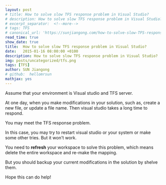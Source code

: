 ```yaml
---
layout: post
# title: How to solve slow TFS response problem in Visual Studio?
# description: How to solve slow TFS response problem in Visual Studio?
# excerpt_separator:  <!--more-->
# tags: TFS
# canonical_url: 'https://sunjiangong.com/how-to-solve-slow-TFS-response-problem-in-visual-studio/'
read_time: true
show_date: true
title:  How to solve slow TFS response problem in Visual Studio?
date:   2015-01-16 08:00:00 +0100
description: How to solve slow TFS response problem in Visual Studio?
img: posts/uncategorized/tfs.png
tags: [TFS]
author: SUN Jiangong
# github:  hellomrsun
mathjax: yes
---
```



Assume that your environment is Visual studio and TFS server. 

At one day, when you make modifications in your solution, such as, create a new file, or update a file name. Then visual studio takes a long time to respond. 

You may meet the TFS response problem.

<!--more-->

In this case, you may try to restart visual studio or your system or make some other tries. But it won't work.

You need to **refresh** your workspace to solve this problem, which means delete the entire workspace and re-make the mapping. 

But you should backup your current modifications in the solution by shelve them.


Hope this can do help!